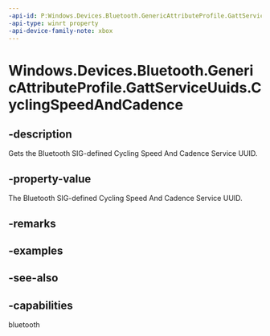 ```yaml
---
-api-id: P:Windows.Devices.Bluetooth.GenericAttributeProfile.GattServiceUuids.CyclingSpeedAndCadence
-api-type: winrt property
-api-device-family-note: xbox
---
```


<!-- Property syntax
public System.Guid CyclingSpeedAndCadence { get; }
-->

# Windows.Devices.Bluetooth.GenericAttributeProfile.GattServiceUuids.CyclingSpeedAndCadence

## -description
Gets the Bluetooth SIG-defined Cycling Speed And Cadence Service UUID.

## -property-value
The Bluetooth SIG-defined Cycling Speed And Cadence Service UUID.

## -remarks

## -examples

## -see-also

## -capabilities
bluetooth
